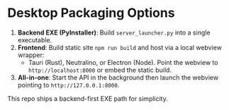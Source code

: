 # Desktop Packaging Options

1. **Backend EXE (PyInstaller)**: Build `server_launcher.py` into a single executable.
2. **Frontend**: Build static site `npm run build` and host via a local webview wrapper:
   - Tauri (Rust), Neutralino, or Electron (Node). Point the webview to `http://localhost:8000` or embed the static build.
3. **All-in-one**: Start the API in the background then launch the webview pointing to `http://127.0.0.1:8000`.

This repo ships a backend-first EXE path for simplicity.
